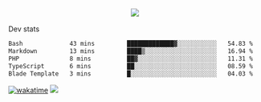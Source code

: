 <h3 align="center">
  <a href="https://github.com/spoopy2023">
      <img src="https://github-profile-trophy.vercel.app/?username=Spoopy2023&no-bg=true&no-frame=true">
  </a>
</h3>

Dev stats
<!--START_SECTION:waka-->

```txt
Bash             43 mins         █████████████▓░░░░░░░░░░░   54.83 %
Markdown         13 mins         ████▒░░░░░░░░░░░░░░░░░░░░   16.94 %
PHP              8 mins          ██▓░░░░░░░░░░░░░░░░░░░░░░   11.31 %
TypeScript       6 mins          ██░░░░░░░░░░░░░░░░░░░░░░░   08.59 %
Blade Template   3 mins          █░░░░░░░░░░░░░░░░░░░░░░░░   04.03 %
```

<!--END_SECTION:waka-->
[![wakatime](https://wakatime.com/badge/user/018ece4c-ff65-47b1-86a2-26e4e720c978.svg)](https://wakatime.com/@mac_g)
<img src="https://camo.githubusercontent.com/935c1e1091fb0ce9d975d06263ed4bc014721cd7e52b557f59b07c85da01afe3/68747470733a2f2f6b6f6d617265762e636f6d2f67687076632f3f757365726e616d653d5843726166744d616e3532266c6162656c3d566965777326636f6c6f723d626c7565267374796c653d706c6173746963">
